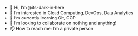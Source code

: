 - 👋 Hi, I’m @its-dark-in-here
- 👀 I’m interested in Cloud Computing, DevOps, Data Analytics
- 🌱 I’m currently learning Git, GCP
- 💞️ I’m looking to collaborate on nothing and anything!
- 📫 How to reach me: I'm a private person

<!---
its-dark-in-here/its-dark-in-here is a ✨ special ✨ repository because its `README.md` (this file) appears on your GitHub profile.
You can click the Preview link to take a look at your changes.
--->
